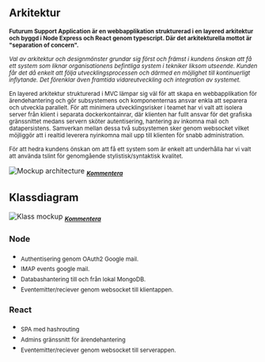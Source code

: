 ## Arkitektur
<sub>**Futurum Support Application är en webbapplikation strukturerad i en layered arkitektur och byggd i Node Express och React genom typescript. Där det arkitekturella mottot är "separation of concern".**</sub>

<sub>_Val av arkitektur och designmönster grundar sig först och främst i kundens önskan att få ett system som liknar organisationens befintliga system i tekniker liksom utseende. Kunden får det då enkelt att följa utvecklingsprocessen och därmed en möjlighet till kontinuerligt inflytande. Det förenklar även framtida vidareutveckling och integration av systemet._</sub>

<sub>En layered arkitektur strukturerad i MVC lämpar sig väl för att skapa en webbapplikation för ärendehantering och gör subsystemens och komponenternas ansvar enkla att separera och utveckla parallelt. För att minimera utvecklingsrisker i teamet har vi valt att isolera server från klient i separata dockerkontainrar, där klienten har fullt ansvar för det grafiska gränssnittet medans servern sköter autentisering, hantering av inkomna mail och datapersistens. Samverkan mellan dessa två subsystemen sker genom websocket vilket möjliggör att i realtid leverera nyinkomna mail upp till klienten för snabb administration. </sub>

<sub>För att hedra kundens önskan om att få ett system som är enkelt att underhålla har vi valt att använda tslint för genomgående stylistisk/syntaktisk kvalitet.</sub>

![Mockup architecture](https://go.gliffy.com/go/share/image/safym22fpbukh9ljeobv.png?utm_medium=live-embed&utm_source=custom "Mockup")
<sub>[***Kommentera***](https://go.gliffy.com/go/share/s88e9hjfbh306wqcfuva)</sub>

## Klassdiagram

![Klass mockup](https://go.gliffy.com/go/share/image/sr6iclkcbyywsisdyw0a.png?utm_medium=live-embed&utm_source=custom)
<sub>[***Kommentera***](https://go.gliffy.com/go/share/slhwa5vns09dme78nupu)</sub>

### Node

* <sub>Authentisering genom OAuth2 Google mail.</sub>
* <sub>IMAP events google mail.</sub>
* <sub>Databashantering till och från lokal MongoDB.</sub>
* <sub>Eventemitter/reciever genom websocket till klientappen.</sub>

### React

* <sub>SPA med hashrouting</sub>
* <sub>Admins gränssnitt för ärendehantering</sub>
* <sub>Eventemitter/reciever genom websocket till serverappen.</sub>
